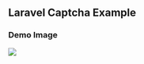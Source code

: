 ## Laravel Captcha Example

### Demo Image
<!-- <img src="public/demo.png" alt="Markdown Monster icon" style="float: left; width:1800px; height:500px;" /> -->
![](public/demo.png)